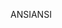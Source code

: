 <span data-ttu-id="6d783-101">ANSI</span><span class="sxs-lookup"><span data-stu-id="6d783-101">ANSI</span></span>